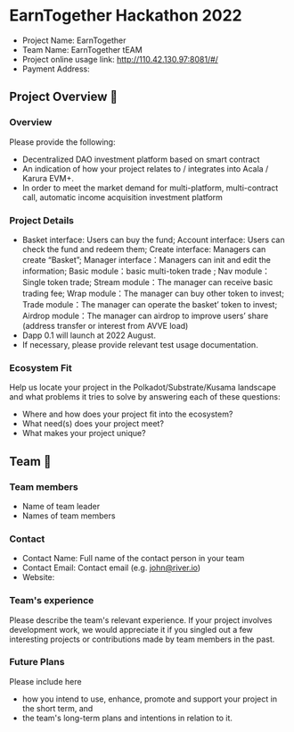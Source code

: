 # EarnTogether Hackathon 2022

- Project Name: EarnTogether
- Team Name: EarnTogether tEAM
- Project online usage link: http://110.42.130.97:8081/#/
- Payment Address: 

## Project Overview 📄

### Overview

Please provide the following:

- Decentralized DAO investment platform based on smart contract
- An indication of how your project relates to / integrates into Acala / Karura EVM+.
- In order to meet the market demand for multi-platform, multi-contract call, automatic income acquisition investment platform

### Project Details

- Basket interface: Users can buy the fund; Account interface:  Users can check the fund and redeem them; Create interface:  Managers can create “Basket”; Manager interface：Managers can init  and edit the information; Basic module：basic multi-token trade ; Nav module：Single token trade; Stream module：The manager can receive basic trading fee; Wrap module：The manager can buy other token to invest; Trade module：The manager can operate the basket’ token to invest; Airdrop module：The manager can airdrop to improve users’ share (address  transfer or interest from AVVE load)
- Dapp 0.1 will launch at 2022 August.
- If necessary, please provide relevant test usage documentation.

### Ecosystem Fit

Help us locate your project in the Polkadot/Substrate/Kusama landscape and what problems it tries to solve by answering each of these questions:

- Where and how does your project fit into the ecosystem?
- What need(s) does your project meet?
- What makes your project unique?


## Team 👥

### Team members

- Name of team leader
- Names of team members

### Contact

- Contact Name: Full name of the contact person in your team
- Contact Email: Contact email (e.g. john@river.io)
- Website:

### Team's experience

Please describe the team's relevant experience. If your project involves development work, we would appreciate it if you singled out a few interesting projects or contributions made by team members in the past. 

### Future Plans

Please include here

- how you intend to use, enhance, promote and support your project in the short term, and
- the team's long-term plans and intentions in relation to it.
